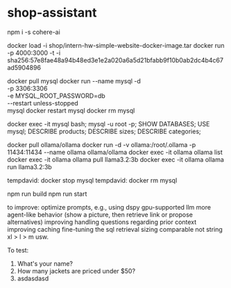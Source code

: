 # shop-assistant

npm i -s cohere-ai

docker load -i shop/intern-hw-simple-website-docker-image.tar
docker run -p 4000:3000 -t -i sha256:57e8fae48a94b48ed3e1e2a020a6a5d21bfabb9f10b0ab2dc4b4c67ad5904896


docker pull mysql
docker run --name mysql -d \
    -p 3306:3306 \
    -e MYSQL_ROOT_PASSWORD=db \
    --restart unless-stopped \
    mysql
docker restart mysql
docker rm mysql

docker exec -it mysql bash;
mysql -u root -p;
SHOW DATABASES;
USE mysql;
DESCRIBE products;
DESCRIBE sizes;
DESCRIBE categories;


docker pull ollama/ollama
docker run -d -v ollama:/root/.ollama -p 11434:11434 --name ollama ollama/ollama
docker exec -it ollama ollama list
docker exec -it ollama ollama pull llama3.2:3b
docker exec -it ollama ollama run llama3.2:3b

tempdavid: docker stop mysql
tempdavid: docker rm mysql

npm run build
npm run start

to improve:
optimize prompts, e.g., using dspy
gpu-supported llm
more agent-like behavior (show a picture, then retrieve link or propose alternatives)
improving handling questions regarding prior context
improving caching
fine-tuning the sql retrieval
sizing comparable not string xl > l > m usw.


To test:
1. What's your name?
2. How many jackets are priced under $50?
3. asdasdasd

